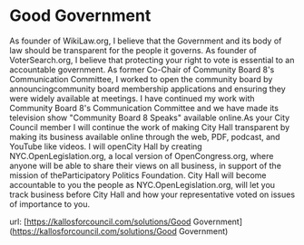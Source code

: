 # Good Government #

As founder of WikiLaw.org, I believe that the Government and its body of law should be transparent for the people it governs. As founder of VoterSearch.org, I believe that protecting your right to vote is essential to an accountable government. As former Co-Chair of Community Board 8's Communication Committee, I worked to open the community board by announcingcommunity board membership applications and ensuring they were widely available at meetings. I have continued my work with Community Board 8's Communication Committee and we have made its television show "Community Board 8 Speaks" available online.As your City Council member I will continue the work of making City Hall transparent by making its business available online through the web, PDF, podcast, and YouTube like videos. I will openCity Hall by creating NYC.OpenLegislation.org, a local version of OpenCongress.org, where anyone will be able to share their views on all business, in support of the mission of theParticipatory Politics Foundation. City Hall will become accountable to you the people as NYC.OpenLegislation.org, will let you track business before City Hall and how your representative voted on issues of importance to you.


url: [https://kallosforcouncil.com/solutions/Good Government](https://kallosforcouncil.com/solutions/Good Government)